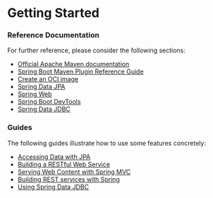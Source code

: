 # Getting Started

### Reference Documentation
For further reference, please consider the following sections:

* [Official Apache Maven documentation](https://maven.apache.org/guides/index.html)
* [Spring Boot Maven Plugin Reference Guide](https://docs.spring.io/spring-boot/docs/3.1.2/maven-plugin/reference/html/)
* [Create an OCI image](https://docs.spring.io/spring-boot/docs/3.1.2/maven-plugin/reference/html/#build-image)
* [Spring Data JPA](https://docs.spring.io/spring-boot/docs/3.1.2/reference/htmlsingle/#data.sql.jpa-and-spring-data)
* [Spring Web](https://docs.spring.io/spring-boot/docs/3.1.2/reference/htmlsingle/#web)
* [Spring Boot DevTools](https://docs.spring.io/spring-boot/docs/3.1.2/reference/htmlsingle/#using.devtools)
* [Spring Data JDBC](https://docs.spring.io/spring-boot/docs/3.1.2/reference/htmlsingle/#data.sql.jdbc)

### Guides
The following guides illustrate how to use some features concretely:

* [Accessing Data with JPA](https://spring.io/guides/gs/accessing-data-jpa/)
* [Building a RESTful Web Service](https://spring.io/guides/gs/rest-service/)
* [Serving Web Content with Spring MVC](https://spring.io/guides/gs/serving-web-content/)
* [Building REST services with Spring](https://spring.io/guides/tutorials/rest/)
* [Using Spring Data JDBC](https://github.com/spring-projects/spring-data-examples/tree/master/jdbc/basics)

